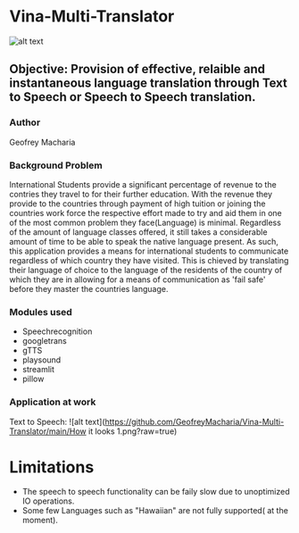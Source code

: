 # Vina-Multi-Translator
![alt text](https://siliconcanals.com/wp-content/uploads/2022/03/ai-translation-750x375.jpg.webp)
## Objective: Provision of effective, relaible and instantaneous language translation through Text to Speech or Speech to Speech translation.
### Author
Geofrey Macharia
### Background Problem
International Students provide a significant percentage of revenue to the contries they travel to for their further education. With the
revenue they provide to the countries through payment of high tuition or joining the countries work force the respective effort made to try and aid them
in one of the most common problem they face(Language) is minimal. Regardless of the amount of language classes offered, it still takes a considerable 
amount of time to be able to speak the native language present.
As such, this application provides a means for international students to communicate regardless of which country they have visited.
This is chieved by translating their language of choice to the language of the residents of the country of which they are in allowing for a means of communication
as 'fail safe' before they master the countries language.
### Modules used
- Speechrecognition
- googletrans
- gTTS
- playsound
- streamlit
- pillow
### Application at work
Text to Speech:
![alt text](https://github.com/GeofreyMacharia/Vina-Multi-Translator/main/How it looks 1.png?raw=true)
# Limitations
- The speech to speech functionality can be faily slow due to unoptimized IO operations.
- Some few Languages such as "Hawaiian" are not fully supported( at the moment). 
